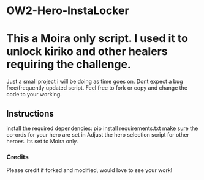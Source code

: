 # OW2-Hero-InstaLocker
# This a Moira only script. I used it to unlock kiriko and other healers requiring the challenge.
Just a small project i will be doing as time goes on. Dont expect a bug free/frequently updated script.
Feel free to fork or copy and change the code to your working.

## Instructions
install the required dependencies: pip install requirements.txt
make sure the co-ords for your hero are set in
Adjust the hero selection script for other heroes. Its set to Moira only.

### Credits
Please credit if forked and modified, would love to see your work!
